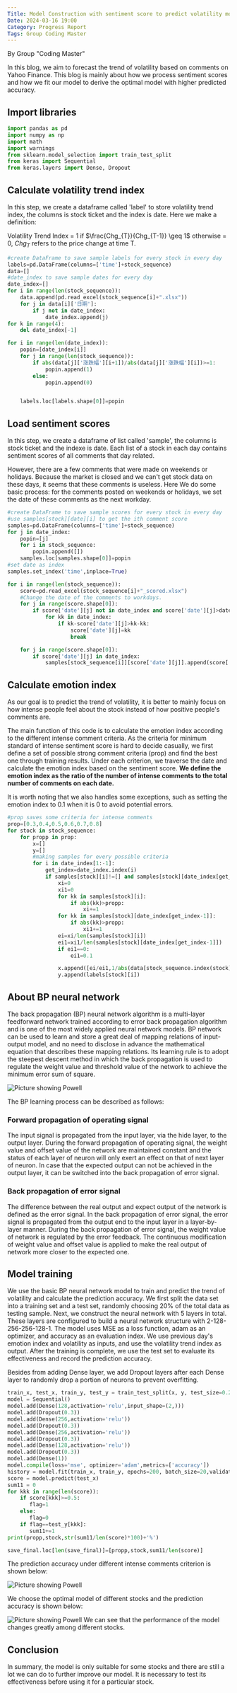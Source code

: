 ```yaml
---
Title: Model Construction with sentiment score to predict volatility movement (by Group "Coding Master")
Date: 2024-03-16 19:00
Category: Progress Report
Tags: Group Coding Master
---
```


By Group "Coding Master"

In this blog, we aim to forecast the trend of volatility based on comments on Yahoo Finance. This blog is mainly about how we process sentiment scores and how we fit our model to derive the optimal model with higher predicted accuracy. 

## Import libraries

```python
import pandas as pd
import numpy as np
import math
import warnings
from sklearn.model_selection import train_test_split
from keras import Sequential
from keras.layers import Dense, Dropout
```
## Calculate volatility trend index

In this step, we create a dataframe called 'label' to store volatility trend index, the columns is stock ticket and the index is date. Here we make a definition:    

Volatility Trend Index = 1 if $\frac{Chg_{T}}{Chg_{T-1}} \geq 1$ otherwise = 0, $Chg_{T}$ refers to the price change at time T.

```python
#create DataFrame to save sample labels for every stock in every day
labels=pd.DataFrame(columns=['time']+stock_sequence)
data=[]
#date_index to save sample dates for every day
date_index=[]
for i in range(len(stock_sequence)):
    data.append(pd.read_excel(stock_sequence[i]+".xlsx"))
    for j in data[i]['日期']:
        if j not in date_index:
            date_index.append(j)
for k in range(4):
    del date_index[-1]

for i in range(len(date_index)):
    popin=[date_index[i]]
    for j in range(len(stock_sequence)):
        if abs(data[j]['涨跌幅'][i+1])/abs(data[j]['涨跌幅'][i])>=1:
            popin.append(1)
        else:
            popin.append(0)


    labels.loc[labels.shape[0]]=popin
```

## Load sentiment scores

In this step, we create a dataframe of list called 'sample', the columns is stock ticket and the indexe is date. Each list of a stock in each day contains sentiment scores of all comments that day related.    

However, there are a few comments that were made on weekends or holidays. Because the market is closed and we can't get stock data on these days, it seems that these comments is useless. Here We do some basic process: for the comments posted on weekends or holidays, we set the date of these comments as the next workday. 


```python
#create DataFrame to save sample scores for every stock in every day
#use samples[stock][date][i] to get the ith comment score
samples=pd.DataFrame(columns=['time']+stock_sequence)
for j in date_index:
    popin=[j]
    for i in stock_sequence:
        popin.append([])
    samples.loc[samples.shape[0]]=popin
#set date as index
samples.set_index('time',inplace=True)

for i in range(len(stock_sequence)):
    score=pd.read_excel(stock_sequence[i]+"_scored.xlsx")
    #Change the date of the comments to workdays.
    for j in range(score.shape[0]):
        if score['date'][j] not in date_index and score['date'][j]>date_index[0] and score['date'][j]<date_index[-1]:
            for kk in date_index:
                if kk-score['date'][j]>kk-kk:
                    score['date'][j]=kk
                    break

    for j in range(score.shape[0]):
        if score['date'][j] in date_index:
            samples[stock_sequence[i]][score['date'][j]].append(score['polarity'][j])
```
        


## Calculate emotion index

As our goal is to predict the trend of volatility, it is better to mainly focus on how intense people feel about the stock instead of how positive people's comments are.

The main function of this code is to calculate the emotion index according to the different intense comment criteria. As the criteria for minimum standard of intense sentiment score is hard to decide casually, we first define a set of possible strong comment criteria (prop) and find the best one through training results. Under each criterion, we traverse the date and calculate the emotion index based on the sentiment score. **We define the emotion index as the ratio of the number of intense comments to the total number of comments on each date.**

It is worth noting that we also handles some exceptions, such as setting the emotion index to 0.1 when it is 0 to avoid potential errors.

```python
#prop saves some criteria for intense comments
prop=[0.3,0.4,0.5,0.6,0.7,0.8]
for stock in stock_sequence:
    for propp in prop:
        x=[]
        y=[]
        #making samples for every possible criteria
        for i in date_index[1:-1]:
            get_index=date_index.index(i)
            if samples[stock][i]!=[] and samples[stock][date_index[get_index-1]]!=[]:
                xi=0
                xi1=0
                for kk in samples[stock][i]:
                    if abs(kk)>propp:
                        xi+=1
                for kk in samples[stock][date_index[get_index-1]]:
                    if abs(kk)>propp:
                        xi1+=1
                ei=xi/len(samples[stock][i])
                ei1=xi1/len(samples[stock][date_index[get_index-1]])
                if ei1==0:
                    ei1=0.1

                x.append([ei/ei1,1/abs(data[stock_sequence.index(stock)]['涨跌幅'][date_index[get_index-1]])*abs(data[stock_sequence.index(stock)]['涨跌幅'][i])])
                y.append(labels[stock][i])
```

## About BP neural network

The back propagation (BP) neural network algorithm is a multi-layer feedforward network trained according to error back propagation algorithm and is one of the most widely applied neural network models. BP network can be used to learn and store a great deal of mapping relations of input-output model, and no need to disclose in advance the mathematical equation that describes these mapping relations. Its learning rule is to adopt the steepest descent method in which the back propagation is used to regulate the weight value and threshold value of the network to achieve the minimum error sum of square. 

![Picture showing Powell]({static}/images/CodingMaster_02_BP.png)

The BP learning process can be described as follows:

### Forward propagation of operating signal
The input signal is propagated from the input layer, via the hide layer, to the output layer. During the forward propagation of operating signal, the weight value and offset value of the network are maintained constant and the status of each layer of neuron will only exert an effect on that of next layer of neuron. In case that the expected output can not be achieved in the output layer, it can be switched into the back propagation of error signal. 

### Back propagation of error signal
The difference between the real output and expect output of the network is defined as the error signal. In the back propagation of error signal, the error signal is propagated from the output end to the input layer in a layer-by-layer manner. During the back propagation of error signal, the weight value of network is regulated by the error feedback. The continuous modification of weight value and offset value is applied to make the real output of network more closer to the expected one.

## Model training

We use the basic BP neural network model to train and predict the trend of volatility and calculate the prediction accuracy. We first split the data set into a training set and a test set, randomly choosing 20% of the total data as testing sample. Next, we construct the neural network with 5 layers in total. These layers are configured to build a neural network structure with 2-128-256-256-128-1. The model uses MSE as a loss function, adam as an optimizer, and accuracy as an evaluation index. We use previous day's emotion index and volatility as inputs, and use the volatility trend index as output. After the training is complete, we use the test set to evaluate its effectiveness and record the prediction accuracy.   

Besides from adding Dense layer, we add Dropout layers after each Dense layer to randomly drop a portion of neurons to prevent overfitting.

```python
train_x, test_x, train_y, test_y = train_test_split(x, y, test_size=0.2)
model = Sequential()
model.add(Dense(128,activation='relu',input_shape=(2,)))
model.add(Dropout(0.3))
model.add(Dense(256,activation='relu'))
model.add(Dropout(0.3))
model.add(Dense(256,activation='relu'))
model.add(Dropout(0.3))
model.add(Dense(128,activation='relu'))
model.add(Dropout(0.3))
model.add(Dense(1))
model.compile(loss='mse', optimizer='adam',metrics=['accuracy'])
history = model.fit(train_x, train_y, epochs=200, batch_size=20,validation_data=(test_x, test_y),shuffle=True, verbose=0)
score = model.predict(test_x)
sum11 = 0
for kkk in range(len(score)):
    if score[kkk]>=0.5:
       flag=1
    else:
       flag=0
    if flag==test_y[kkk]:
       sum11+=1
print(propp,stock,str(sum11/len(score)*100)+'%')

save_final.loc[len(save_final)]=[propp,stock,sum11/len(score)]
```

The prediction accuracy under different intense comments criterion is shown below:   

![Picture showing Powell]({static}/images/CodingMaster_02_heatmap.png)

We choose the optimal model of different stocks and the prediction accuracy is shown below:    

![Picture showing Powell]({static}/images/CodingMaster_02_optimal.png)
We can see that the performance of the model changes greatly among different stocks.

## Conclusion
In summary, the model is only suitable for some stocks and there are still a lot we can do to further improve our model. It is necessary to test its effectiveness before using it for a particular stock. 

